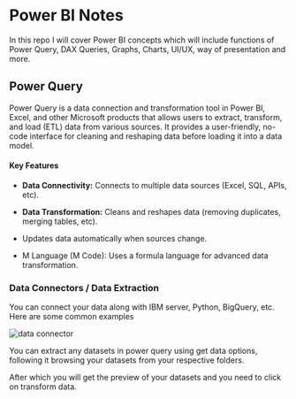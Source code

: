 <H1>Power BI Notes</H1>
<p>In this repo I will cover Power BI concepts which will include functions of Power Query, DAX Queries, Graphs, Charts, UI/UX, way of presentation and more.</p>

<H2>Power Query</H2>
<p>Power Query is a data connection and transformation tool in Power BI, Excel, and other Microsoft products that allows users to extract, transform, and load (ETL) data from various sources. 
It provides a user-friendly, no-code interface for cleaning and reshaping data before loading it into a data model.</p>

<h4>Key Features</h4>
<ul>
  <li><p><b>Data Connectivity:</b> Connects to multiple data sources (Excel, SQL, APIs, etc).</p></li>
  <li><p><b>Data Transformation:</b> Cleans and reshapes data (removing duplicates, merging tables, etc).</p></li>
  <li><p>Updates data automatically when sources change.</p></li>
  <li><p>M Language (M Code):</b> Uses a formula language for advanced data transformation.</p></li>
</ul>

<H3>Data Connectors / Data Extraction</H3>

<p>You can connect your data along with IBM server, Python, BigQuery, etc.
Here are some common examples</p>

<img src='C:\Users\Shris\OneDrive\Documents\Power BI\images\dataConnector.png' alt='data connector'>

<p>You can extract any datasets in power query using get data options, following it browsing your datasets from your respective folders.</p>

<p>After which you will get the preview of your datasets and you need to click on transform data.</p>
